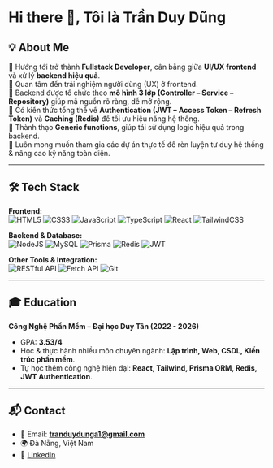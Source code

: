 # Hi there 👋, Tôi là Trần Duy Dũng  

## 💡 About Me  
🎯 Hướng tới trở thành **Fullstack Developer**, cân bằng giữa **UI/UX frontend** và xử lý **backend hiệu quả**.  
🔹 Quan tâm đến trải nghiệm người dùng (UX) ở frontend.  
🔹 Backend được tổ chức theo **mô hình 3 lớp (Controller – Service – Repository)** giúp mã nguồn rõ ràng, dễ mở rộng.  
🔹 Có kiến thức tổng thể về **Authentication (JWT – Access Token – Refresh Token)** và **Caching (Redis)** để tối ưu hiệu năng hệ thống.  
🔹 Thành thạo **Generic functions**, giúp tái sử dụng logic hiệu quả trong backend.  
🔹 Luôn mong muốn tham gia các dự án thực tế để rèn luyện tư duy hệ thống & nâng cao kỹ năng toàn diện.  

---

## 🛠 Tech Stack  

**Frontend:**  
![HTML5](https://img.shields.io/badge/HTML5-E34F26?style=for-the-badge&logo=html5&logoColor=white)
![CSS3](https://img.shields.io/badge/CSS3-1572B6?style=for-the-badge&logo=css3&logoColor=white)
![JavaScript](https://img.shields.io/badge/JavaScript-F7DF1E?style=for-the-badge&logo=javascript&logoColor=black)
![TypeScript](https://img.shields.io/badge/TypeScript-007ACC?style=for-the-badge&logo=typescript&logoColor=white)
![React](https://img.shields.io/badge/React-20232A?style=for-the-badge&logo=react&logoColor=61DAFB)
![TailwindCSS](https://img.shields.io/badge/Tailwind_CSS-38B2AC?style=for-the-badge&logo=tailwind-css&logoColor=white)

**Backend & Database:**  
![NodeJS](https://img.shields.io/badge/Node.js-339933?style=for-the-badge&logo=node-dot-js&logoColor=white)
![MySQL](https://img.shields.io/badge/MySQL-4479A1?style=for-the-badge&logo=mysql&logoColor=white)
![Prisma](https://img.shields.io/badge/Prisma-2D3748?style=for-the-badge&logo=prisma&logoColor=white)
![Redis](https://img.shields.io/badge/Redis-DC382D?style=for-the-badge&logo=redis&logoColor=white)
![JWT](https://img.shields.io/badge/JWT_Auth-000000?style=for-the-badge&logo=jsonwebtokens&logoColor=white)

**Other Tools & Integration:**  
![RESTful API](https://img.shields.io/badge/RESTful%20API-005571?style=for-the-badge&logo=fastapi&logoColor=white)
![Fetch API](https://img.shields.io/badge/Fetch%20API-20232A?style=for-the-badge&logo=javascript&logoColor=yellow)
![Git](https://img.shields.io/badge/Git-F05032?style=for-the-badge&logo=git&logoColor=white)

---

## 🎓 Education  
**Công Nghệ Phần Mềm – Đại học Duy Tân (2022 - 2026)**  
- GPA: **3.53/4**  
- Học & thực hành nhiều môn chuyên ngành: **Lập trình, Web, CSDL, Kiến trúc phần mềm**.  
- Tự học thêm công nghệ hiện đại: **React, Tailwind, Prisma ORM, Redis, JWT Authentication**.  

---

## 📬 Contact  
- 📧 Email: **tranduydunga1@gmail.com**  
- 🌍 Đà Nẵng, Việt Nam  
- 🔗 [LinkedIn](https://www.linkedin.com/in/your-linkedin)  
